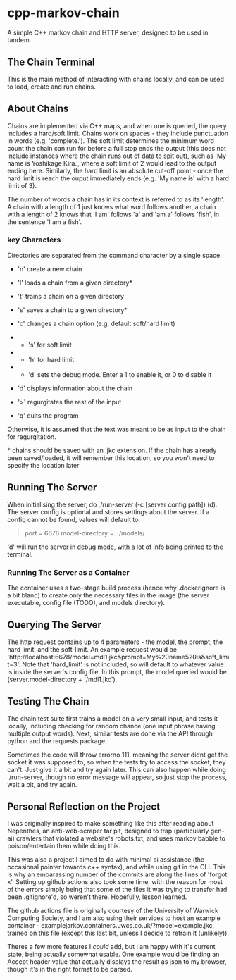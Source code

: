 # cpp-markov-chain
A simple C++ markov chain and HTTP server, designed to be used in tandem.
## The Chain Terminal
This is the main method of interacting with chains locally, and can be used to load, create and run chains.
## About Chains
Chains are implemented via C++ maps, and when one is queried, the query includes a hard/soft limit.
Chains work on spaces - they include punctuation in words (e.g. 'complete.'). The soft limit determines the minimum word count the chain can run for before a full stop ends the output (this does not include instances where the chain runs out of data to spit out), such as 'My name is Yoshikage Kira.', where a soft limit of 2 would lead to the output ending here.
Similarly, the hard limit is an absolute cut-off point - once the hard limit is reach the ouput immediately ends (e.g. 'My name is' with a hard limit of 3).

The number of words a chain has in its context is referred to as its 'length'. A chain with a length of 1 just knows what word follows another, a chain with a length of 2 knows that 'I am' follows 'a' and 'am a' follows 'fish', in the sentence 'I am a fish'.
### key Characters
Directories are separated from the command character by a single space.

- 'n' create a new chain
- 'l' loads a chain from a given directory*
- 't' trains a chain on a given directory
- 's' saves a chain to a given directory*
- 'c' changes a chain option (e.g. default soft/hard limit)
- - 's' for soft limit
- - 'h' for hard limit
- - 'd' sets the debug mode. Enter a 1 to enable it, or 0 to disable it
- 'd' displays information about the chain
- '>' regurgitates the rest of the input

- 'q' quits the program

Otherwise, it is assumed that the text was meant to be as input to the chain for regurgitation.

\* chains should be saved with an .jkc extension. If the chain has already been saved/loaded, it will remember this location, so you won't need to specify the location later
## Running The Server
When initialising the server, do ./run-server (-c [server config path]) (d).
The server config is optional and stores settings about the server. If a config cannot be found, values will default to:
> port = 6678
> model-directory = ../models/

'd' will run the server in debug mode, with a lot of info being printed to the terminal.
### Running The Server as a Container
The container uses a two-stage build process (hence why .dockerignore is a bit bland) to create only the necessary files in the image (the server executable, config file (TODO), and models directory).
## Querying The Server
The http request contains up to 4 parameters - the model, the prompt, the hard limit, and the soft-limit.
An example request would be 'http://localhost:6678/model=mdl1.jkc&prompt=My%20name520is&soft_limit=3'. Note that 'hard_limit' is not included, so will default to whatever value is inside the server's config file.
In this prompt, the model queried would be (server.model-directory + '/mdl1.jkc').
## Testing The Chain
The chain test suite first trains a model on a very small input, and tests it locally, including checking for random chance (one input phrase having multiple output words).
Next, similar tests are done via the API through python and the requests package.

Sometimes the code will throw errorno 111, meaning the server didnt get the socket it was supposed to, so when the tests try to access the socket, they can't. Just give it a bit and try again later.
This can also happen while doing ./run-server, though no error message will appear, so just stop the process, wait a bit, and try again.
## Personal Reflection on the Project
I was originally inspired to make something like this after reading about Nepenthes, an anti-web-scraper tar pit, designed to trap (particularly gen-ai) crawlers that violated a website's robots.txt, and uses markov babble to poison/entertain them while doing this.

This was also a project I aimed to do with minimal ai assistance (the occasional pointer towards c++ syntax), and while using git in the CLI. This is why an embarassing number of the commits are along the lines of 'forgot x'. Setting up github actions also took some time, with the reason for most of the errors simply being that some of the files it was trying to transfer had been .gitignore'd, so weren't there. Hopefully, lesson learned.

The github actions file is originally courtesy of the University of Warwick Computing Society, and I am also using their services to host an example container - examplejarkov.containers.uwcs.co.uk/?model=example.jkc, trained on this file (except this last bit, unless I decide to retrain it (unlikely)).

Theres a few more features I _could_ add, but I am happy with it's current state, being actually somewhat usable. One example would be finding an Accept header value that actually displays the result as json to my browser, though it's in the right format to be parsed.
